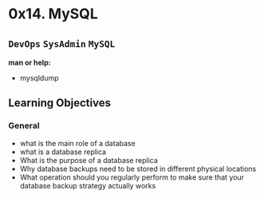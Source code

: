 # 0x14. MySQL
`DevOps` `SysAdmin` `MySQL`
---
__man or help:__
- mysqldump

## Learning Objectives
### General
- what is the main role of a database
- what is a database replica
- What is the purpose of a database replica
- Why database backups need to be stored in different physical locations
- What operation should you regularly perform to make sure that your database backup strategy actually works
